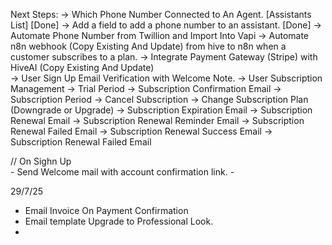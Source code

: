 Next Steps: 
    -> Which Phone Number Connected to An Agent. [Assistants List] [Done]
    -> Add a field to add a phone number to an assistant. [Done]
    -> Automate Phone Number from Twillion and Import Into Vapi 
    -> Automate n8n webhook (Copy Existing And Update) from hive to n8n when a customer subscribes to a plan. 
    -> Integrate Payment Gateway (Stripe) with HiveAI (Copy Existing And Update)    
    -> User Sign Up Email Verification with Welcome Note. 
    -> User Subscription Management 
        -> Trial Period 
        -> Subscription Confirmation Email 
        -> Subscription Period 
        -> Cancel Subscription 
        -> Change Subscription Plan (Downgrade or Upgrade) 
        -> Subscription Expiration Email 
        -> Subscription Renewal Email 
        -> Subscription Renewal Reminder Email 
        -> Subscription Renewal Failed Email 
        -> Subscription Renewal Success Email 
        -> Subscription Renewal Failed Email 


// On Sighn Up  
    - Send Welcome mail with account confirmation link. 
    - 


29/7/25
 - Email Invoice On Payment Confirmation 
 - Email template Upgrade to Professional Look. 
 - 